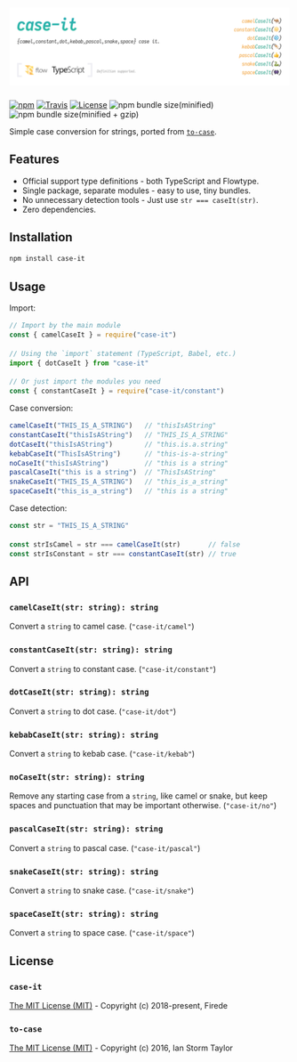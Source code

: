 # [![case-it](res/header.png)](https://github.com/firede/case-it)

[![npm](https://img.shields.io/npm/v/case-it.svg)](https://www.npmjs.com/package/case-it)
[![Travis](https://img.shields.io/travis/firede/case-it.svg)](https://travis-ci.org/firede/case-it)
[![License](https://img.shields.io/npm/l/case-it.svg)](./LICENSE.md)
![npm bundle size(minified)](https://img.shields.io/bundlephobia/min/case-it.svg)
![npm bundle size(minified + gzip)](https://img.shields.io/bundlephobia/minzip/case-it.svg)

Simple case conversion for strings, ported from [`to-case`](https://github.com/ianstormtaylor/to-case).

## Features

- Official support type definitions - both TypeScript and Flowtype.
- Single package, separate modules - easy to use, tiny bundles.
- No unnecessary detection tools - Just use `str === caseIt(str)`.
- Zero dependencies.

## Installation

```sh
npm install case-it
```

## Usage

Import:

```js
// Import by the main module
const { camelCaseIt } = require("case-it")

// Using the `import` statement (TypeScript, Babel, etc.)
import { dotCaseIt } from "case-it"

// Or just import the modules you need
const { constantCaseIt } = require("case-it/constant")
```

Case conversion:

```js
camelCaseIt("THIS_IS_A_STRING")   // "thisIsAString"
constantCaseIt("thisIsAString")   // "THIS_IS_A_STRING"
dotCaseIt("thisIsAString")        // "this.is.a.string"
kebabCaseIt("ThisIsAString")      // "this-is-a-string"
noCaseIt("thisIsAString")         // "this is a string"
pascalCaseIt("this is a string")  // "ThisIsAString"
snakeCaseIt("THIS_IS_A_STRING")   // "this_is_a_string"
spaceCaseIt("this_is_a_string")   // "this is a string"
```

Case detection:

```js
const str = "THIS_IS_A_STRING"

const strIsCamel = str === camelCaseIt(str)       // false
const strIsConstant = str === constantCaseIt(str) // true
```

## API

### `camelCaseIt(str: string): string`

Convert a `string` to camel case. (`"case-it/camel"`)

### `constantCaseIt(str: string): string`

Convert a `string` to constant case. (`"case-it/constant"`)

### `dotCaseIt(str: string): string`

Convert a `string` to dot case. (`"case-it/dot"`)

### `kebabCaseIt(str: string): string`

Convert a `string` to kebab case. (`"case-it/kebab"`)

### `noCaseIt(str: string): string`

Remove any starting case from a `string`, like camel or snake, but keep spaces and punctuation that may be important otherwise. (`"case-it/no"`)

### `pascalCaseIt(str: string): string`

Convert a `string` to pascal case. (`"case-it/pascal"`)

### `snakeCaseIt(str: string): string`

Convert a `string` to snake case. (`"case-it/snake"`)

### `spaceCaseIt(str: string): string`

Convert a `string` to space case. (`"case-it/space"`)

## License

### `case-it`

[The MIT License (MIT)](./LICENSE.md#case-it) - Copyright (c) 2018-present, Firede

### `to-case`

[The MIT License (MIT)](./LICENSE.md#to-case) - Copyright (c) 2016, Ian Storm Taylor
